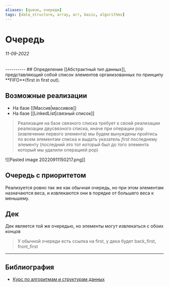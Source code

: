 ```yaml
---
aliases: [queue, очереди]
tags: [data_structure, array, arr, basis, algorithms]
---
```

# Очередь
<h6>11-09-2022</h6>
----------
## Определение
[[Абстрактный тип данных]], представляющий собой список элементов организованных по принципу **FIFO**(first in first out).

## Возможные реализации
 - На базе [[Массив|массивов]]
 - На базе [[LinkedList|связный список]]
> Реализация на базе связного списка требует к своей реализации реализации двусвязного списка, иначе при операции pop (извлечении первого элемента) мы будем вынуждены пройтись по всем элементам списка и выдать указатель *first* последнему элементу (последний это тот который был до того элемента который мы удалили операцией pop)

![[Pasted image 20220911150217.png]]

## Очередь с приоритетом
Реализуется ровно так же как обычная очередь, но при этом элементам назначаются веса, и извлекаются они в порядке от большего веса к меньшему.

## Дек
Дек является той же очередью, но элементы могут извлекаться с обоих концов
> У обычной очереди есть ссылка на first, у дека будет back_first, front_first


---
## Библиография
-  [Курс по алгоритмам и структурам данных](https://shultais.education/lms/courses/algorithms/1053)
